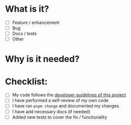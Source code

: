 # What is it?

- [ ] Feature / enhancement
- [ ] Bug
- [ ] Docs / tests
- [ ] Other

# Why is it needed?

<!-- Please link to an issue or describe why did you create this PR -->

# Checklist:

- [ ] My code follows the [developer guidelines of this project](https://github.com/qwikifiers/qwik-ui/blob/main/CONTRIBUTING.md)
- [ ] I have performed a self-review of my own code
- [ ] I have ran `pnpm change` and documented my changes
- [ ] I have add necessary docs (if needed)
- [ ] Added new tests to cover the fix / functionality
